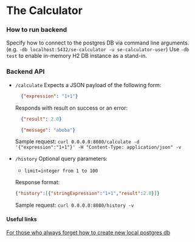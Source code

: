 # The Calculator

### How to run backend

Specify how to connect to the postgres DB via command line arguments. (e.g. `-db localhost:5432/se-calculator -u se-calculator-user`)
Use `-db test` to enable in-memory H2 DB instance as a stand-in.

### Backend API

* `/calculate`
    Expects a JSON payload of the following form:
  ```json
    {"expression": "1+1"}
  ```
  Responds with result on success or an error:
  ```json
    {"result": 2.0}
  ```
  ```json
    {"message": "aboba"}
  ```
  
  Sample request:
  `curl 0.0.0.0:8080/calculate -d '{"expression":"1+1"}' -H "Content-Type: application/json" -v`

* `/history`
  Optional query parameters:
  * `limit=integer from 1 to 100`

  Response format:
  ```json
  {"history":[{"stringExpression":"1+1","result":2.0}]}
  ```
    
   Sample request:
   `curl 0.0.0.0:8080/history -v`
    
#### Useful links
[For those who always forget how to create new local postgres db](https://stackoverflow.com/questions/30641512/create-database-from-command-line)